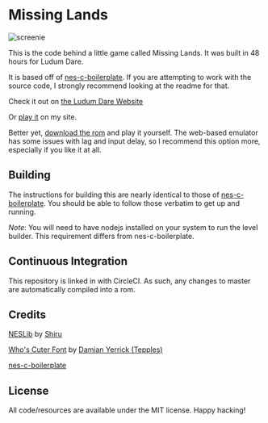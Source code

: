 # Missing Lands

![screenie](http://i.imgur.com/3Ia5k5m.gif)

This is the code behind a little game called Missing Lands. It was built in 48 hours for Ludum Dare.

It is based off of [nes-c-boilerplate](https://gh.nes.science/nes-c-boilerplate). If you are attempting to
work with the source code, I strongly recommend looking at the readme for that. 

Check it out on [the Ludum Dare Website](https://ldjam.com/events/ludum-dare/38/missing-lands)

Or [play it](http://cpprograms.net/classic-gaming/missing-lands/) on my site.

Better yet, [download the rom](http://cpprograms.net/devnull/world.nes) and play it yourself. The web-based emulator
has some issues with lag and input delay, so I recommend this option more, especially if you like it at all.

## Building

The instructions for building this are nearly identical to those of 
[nes-c-boilerplate](https://gh.nes.science/nes-c-boilerplate).
You should be able to follow those verbatim to get up and running.

*Note*: You will need to have nodejs installed on your system to run the level builder. This requirement differs
        from nes-c-boilerplate.

## Continuous Integration

This repository is linked in with CircleCI. As such, any changes to master are automatically compiled into a rom.

## Credits

[NESLib](https://shiru.untergrund.net/software.shtml) by [Shiru](http://shiru.untergrund.net/)

[Who's Cuter Font](https://forums.nesdev.com/viewtopic.php?f=21&t=10284&start=0) by [Damian Yerrick (Tepples)](http://pineight.com)

[nes-c-boilerplate](https://gh.nes.science/nes-c-boilerplate)

## License

All code/resources are available under the MIT license. Happy hacking!
